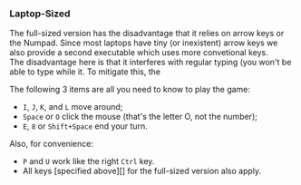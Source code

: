 ### Laptop-Sized ###

The full-sized version has the disadvantage that it relies on
arrow keys or the Numpad. Since most laptops have tiny (or
inexistent) arrow keys we also provide a second executable which
uses more convetional keys.  
The disadvantage here is that it interferes with regular typing (you
won't be able to type while it. To
mitigate this, the 

The following 3 items are all you need to know to play the game:

* `I`, `J`, `K`, and `L` move around;
* `Space` or `O` click the mouse (that's the letter O, not the number);
* `E`, `8` or `Shift+Space` end your turn.

Also, for convenience:

* `P` and `U` work like the right `Ctrl` key.
* All keys [specified above][] for the full-sized version also apply.

